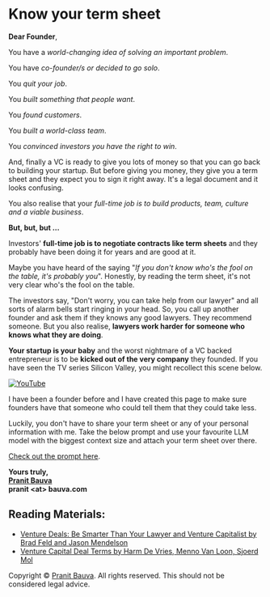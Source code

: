 # Know your term sheet

**Dear Founder**,

You have a *world-changing idea of solving an important problem*.

You have *co-founder/s or decided to go solo*.

You *quit your job*.

You *built something that people want*.

You *found customers*.

You *built a world-class team*.

You *convinced investors you have the right to win*.

And, finally a VC is ready to give you lots of money so that you can go back to building your startup. But before giving you money, they give you a term sheet and they expect you to sign it right away. It's a legal document and it looks confusing.

You also realise that your *full-time job is to build products, team, culture and a viable business*.

**But, but, but ...**

Investors' **full-time job is to negotiate contracts like term sheets** and they probably have been doing it for years and are good at it.

Maybe you have heard of the saying "*If you don't know who's the fool on the table, it's probably you*". Honestly, by reading the term sheet, it's not very clear who's the fool on the table.

The investors say, "Don't worry, you can take help from our lawyer" and all sorts of alarm bells start ringing in your head. So, you call up another founder and ask them if they knows any good lawyers. They recommend someone. But you also realise, **lawyers work harder for someone who knows what they are doing**.

**Your startup is your baby** and the worst nightmare of a VC backed entrepreneur is to be **kicked out of the very company** they founded. If you have seen the TV series Silicon Valley, you might recollect this scene below.

[![YouTube](http://i.ytimg.com/vi/8ZgfTarNxdY/hqdefault.jpg)](https://www.youtube.com/watch?v=8ZgfTarNxdY)

I have been a founder before and I have created this page to make sure founders have that someone who could tell them that they could take less.

Luckily, you don't have to share your term sheet or any of your personal information with me. Take the below prompt and use your favourite LLM model with the biggest context size and attach your term sheet over there.

[Check out the prompt here](prompt.txt).

**Yours truly,<br />[Pranit Bauva](https://bauva.com)<br />pranit &#60;at&#62; bauva.com**

## Reading Materials:

 - [Venture Deals: Be Smarter Than Your Lawyer and Venture Capitalist by Brad Feld and Jason Mendelson](https://www.goodreads.com/book/show/11865558-venture-deals)
 - [Venture Capital Deal Terms by Harm De Vries, Menno Van Loon, Sjoerd Mol](https://www.goodreads.com/book/show/34091571-venture-capital-deal-terms)

 Copyright © [Pranit Bauva](https://bauva.com). All rights reserved. This should not be considered legal advice.
